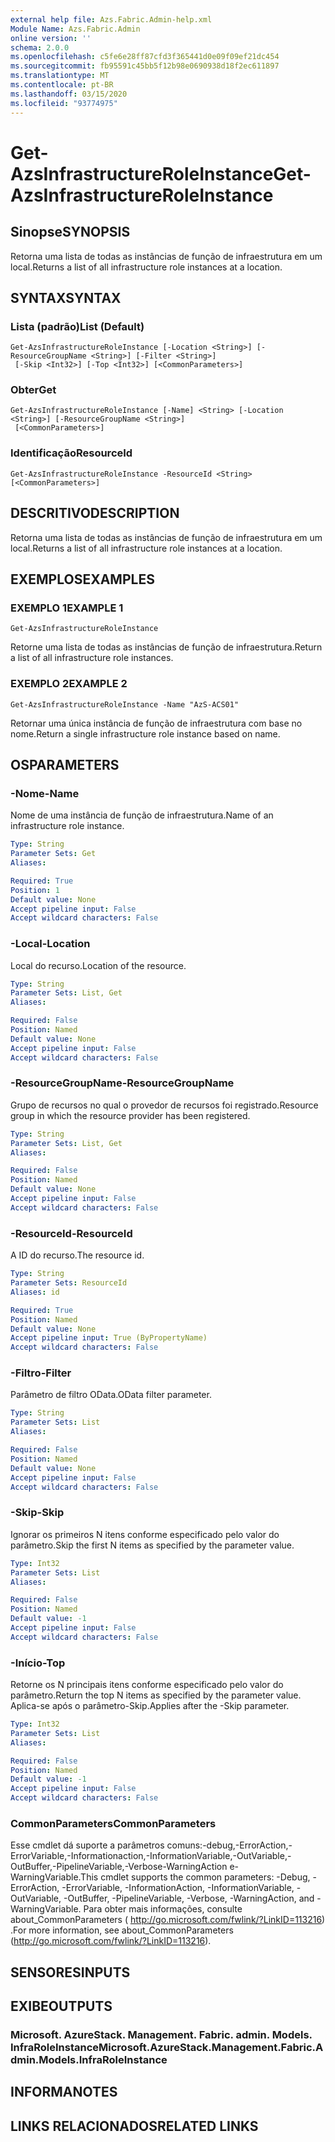 ```yaml
---
external help file: Azs.Fabric.Admin-help.xml
Module Name: Azs.Fabric.Admin
online version: ''
schema: 2.0.0
ms.openlocfilehash: c5fe6e28ff87cfd3f365441d0e09f09ef21dc454
ms.sourcegitcommit: fb95591c45bb5f12b98e0690938d18f2ec611897
ms.translationtype: MT
ms.contentlocale: pt-BR
ms.lasthandoff: 03/15/2020
ms.locfileid: "93774975"
---
```

# <span data-ttu-id="84126-101">Get-AzsInfrastructureRoleInstance</span><span class="sxs-lookup"><span data-stu-id="84126-101">Get-AzsInfrastructureRoleInstance</span></span>

## <span data-ttu-id="84126-102">Sinopse</span><span class="sxs-lookup"><span data-stu-id="84126-102">SYNOPSIS</span></span>
<span data-ttu-id="84126-103">Retorna uma lista de todas as instâncias de função de infraestrutura em um local.</span><span class="sxs-lookup"><span data-stu-id="84126-103">Returns a list of all infrastructure role instances at a location.</span></span>

## <span data-ttu-id="84126-104">SYNTAX</span><span class="sxs-lookup"><span data-stu-id="84126-104">SYNTAX</span></span>

### <span data-ttu-id="84126-105">Lista (padrão)</span><span class="sxs-lookup"><span data-stu-id="84126-105">List (Default)</span></span>
```
Get-AzsInfrastructureRoleInstance [-Location <String>] [-ResourceGroupName <String>] [-Filter <String>]
 [-Skip <Int32>] [-Top <Int32>] [<CommonParameters>]
```

### <span data-ttu-id="84126-106">Obter</span><span class="sxs-lookup"><span data-stu-id="84126-106">Get</span></span>
```
Get-AzsInfrastructureRoleInstance [-Name] <String> [-Location <String>] [-ResourceGroupName <String>]
 [<CommonParameters>]
```

### <span data-ttu-id="84126-107">Identificação</span><span class="sxs-lookup"><span data-stu-id="84126-107">ResourceId</span></span>
```
Get-AzsInfrastructureRoleInstance -ResourceId <String> [<CommonParameters>]
```

## <span data-ttu-id="84126-108">DESCRITIVO</span><span class="sxs-lookup"><span data-stu-id="84126-108">DESCRIPTION</span></span>
<span data-ttu-id="84126-109">Retorna uma lista de todas as instâncias de função de infraestrutura em um local.</span><span class="sxs-lookup"><span data-stu-id="84126-109">Returns a list of all infrastructure role instances at a location.</span></span>

## <span data-ttu-id="84126-110">EXEMPLOS</span><span class="sxs-lookup"><span data-stu-id="84126-110">EXAMPLES</span></span>

### <span data-ttu-id="84126-111">EXEMPLO 1</span><span class="sxs-lookup"><span data-stu-id="84126-111">EXAMPLE 1</span></span>
```
Get-AzsInfrastructureRoleInstance
```

<span data-ttu-id="84126-112">Retorne uma lista de todas as instâncias de função de infraestrutura.</span><span class="sxs-lookup"><span data-stu-id="84126-112">Return a list of all infrastructure role instances.</span></span>

### <span data-ttu-id="84126-113">EXEMPLO 2</span><span class="sxs-lookup"><span data-stu-id="84126-113">EXAMPLE 2</span></span>
```
Get-AzsInfrastructureRoleInstance -Name "AzS-ACS01"
```

<span data-ttu-id="84126-114">Retornar uma única instância de função de infraestrutura com base no nome.</span><span class="sxs-lookup"><span data-stu-id="84126-114">Return a single infrastructure role instance based on name.</span></span>

## <span data-ttu-id="84126-115">OS</span><span class="sxs-lookup"><span data-stu-id="84126-115">PARAMETERS</span></span>

### <span data-ttu-id="84126-116">-Nome</span><span class="sxs-lookup"><span data-stu-id="84126-116">-Name</span></span>
<span data-ttu-id="84126-117">Nome de uma instância de função de infraestrutura.</span><span class="sxs-lookup"><span data-stu-id="84126-117">Name of an infrastructure role instance.</span></span>

```yaml
Type: String
Parameter Sets: Get
Aliases:

Required: True
Position: 1
Default value: None
Accept pipeline input: False
Accept wildcard characters: False
```

### <span data-ttu-id="84126-118">-Local</span><span class="sxs-lookup"><span data-stu-id="84126-118">-Location</span></span>
<span data-ttu-id="84126-119">Local do recurso.</span><span class="sxs-lookup"><span data-stu-id="84126-119">Location of the resource.</span></span>

```yaml
Type: String
Parameter Sets: List, Get
Aliases:

Required: False
Position: Named
Default value: None
Accept pipeline input: False
Accept wildcard characters: False
```

### <span data-ttu-id="84126-120">-ResourceGroupName</span><span class="sxs-lookup"><span data-stu-id="84126-120">-ResourceGroupName</span></span>
<span data-ttu-id="84126-121">Grupo de recursos no qual o provedor de recursos foi registrado.</span><span class="sxs-lookup"><span data-stu-id="84126-121">Resource group in which the resource provider has been registered.</span></span>

```yaml
Type: String
Parameter Sets: List, Get
Aliases:

Required: False
Position: Named
Default value: None
Accept pipeline input: False
Accept wildcard characters: False
```

### <span data-ttu-id="84126-122">-ResourceId</span><span class="sxs-lookup"><span data-stu-id="84126-122">-ResourceId</span></span>
<span data-ttu-id="84126-123">A ID do recurso.</span><span class="sxs-lookup"><span data-stu-id="84126-123">The resource id.</span></span>

```yaml
Type: String
Parameter Sets: ResourceId
Aliases: id

Required: True
Position: Named
Default value: None
Accept pipeline input: True (ByPropertyName)
Accept wildcard characters: False
```

### <span data-ttu-id="84126-124">-Filtro</span><span class="sxs-lookup"><span data-stu-id="84126-124">-Filter</span></span>
<span data-ttu-id="84126-125">Parâmetro de filtro OData.</span><span class="sxs-lookup"><span data-stu-id="84126-125">OData filter parameter.</span></span>

```yaml
Type: String
Parameter Sets: List
Aliases:

Required: False
Position: Named
Default value: None
Accept pipeline input: False
Accept wildcard characters: False
```

### <span data-ttu-id="84126-126">-Skip</span><span class="sxs-lookup"><span data-stu-id="84126-126">-Skip</span></span>
<span data-ttu-id="84126-127">Ignorar os primeiros N itens conforme especificado pelo valor do parâmetro.</span><span class="sxs-lookup"><span data-stu-id="84126-127">Skip the first N items as specified by the parameter value.</span></span>

```yaml
Type: Int32
Parameter Sets: List
Aliases:

Required: False
Position: Named
Default value: -1
Accept pipeline input: False
Accept wildcard characters: False
```

### <span data-ttu-id="84126-128">-Início</span><span class="sxs-lookup"><span data-stu-id="84126-128">-Top</span></span>
<span data-ttu-id="84126-129">Retorne os N principais itens conforme especificado pelo valor do parâmetro.</span><span class="sxs-lookup"><span data-stu-id="84126-129">Return the top N items as specified by the parameter value.</span></span>
<span data-ttu-id="84126-130">Aplica-se após o parâmetro-Skip.</span><span class="sxs-lookup"><span data-stu-id="84126-130">Applies after the -Skip parameter.</span></span>

```yaml
Type: Int32
Parameter Sets: List
Aliases:

Required: False
Position: Named
Default value: -1
Accept pipeline input: False
Accept wildcard characters: False
```

### <span data-ttu-id="84126-131">CommonParameters</span><span class="sxs-lookup"><span data-stu-id="84126-131">CommonParameters</span></span>
<span data-ttu-id="84126-132">Esse cmdlet dá suporte a parâmetros comuns:-debug,-ErrorAction,-ErrorVariable,-Informationaction,-InformationVariable,-OutVariable,-OutBuffer,-PipelineVariable,-Verbose-WarningAction e-WarningVariable.</span><span class="sxs-lookup"><span data-stu-id="84126-132">This cmdlet supports the common parameters: -Debug, -ErrorAction, -ErrorVariable, -InformationAction, -InformationVariable, -OutVariable, -OutBuffer, -PipelineVariable, -Verbose, -WarningAction, and -WarningVariable.</span></span> <span data-ttu-id="84126-133">Para obter mais informações, consulte about_CommonParameters ( http://go.microsoft.com/fwlink/?LinkID=113216) .</span><span class="sxs-lookup"><span data-stu-id="84126-133">For more information, see about_CommonParameters (http://go.microsoft.com/fwlink/?LinkID=113216).</span></span>

## <span data-ttu-id="84126-134">SENSORES</span><span class="sxs-lookup"><span data-stu-id="84126-134">INPUTS</span></span>

## <span data-ttu-id="84126-135">EXIBE</span><span class="sxs-lookup"><span data-stu-id="84126-135">OUTPUTS</span></span>

### <span data-ttu-id="84126-136">Microsoft. AzureStack. Management. Fabric. admin. Models. InfraRoleInstance</span><span class="sxs-lookup"><span data-stu-id="84126-136">Microsoft.AzureStack.Management.Fabric.Admin.Models.InfraRoleInstance</span></span>

## <span data-ttu-id="84126-137">INFORMA</span><span class="sxs-lookup"><span data-stu-id="84126-137">NOTES</span></span>

## <span data-ttu-id="84126-138">LINKS RELACIONADOS</span><span class="sxs-lookup"><span data-stu-id="84126-138">RELATED LINKS</span></span>
